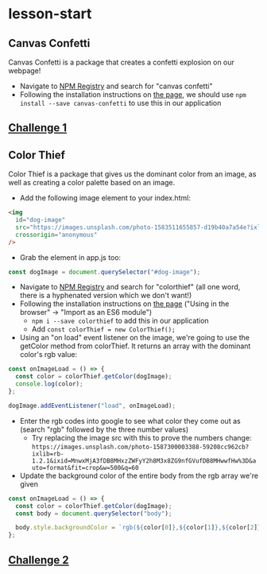 # lesson-start

## Canvas Confetti

Canvas Confetti is a package that creates a confetti explosion on our webpage!

- Navigate to [NPM Registry](https://www.npmjs.com/) and search for "canvas confetti"
- Following the installation instructions on [the page](https://www.npmjs.com/package/canvas-confetti), we should use `npm install --save canvas-confetti` to use this in our application

## [Challenge 1](./Challenge01/challenge.md)

## Color Thief

Color Thief is a package that gives us the dominant color from an image, as well as creating a color palette based on an image.

- Add the following image element to your index.html:

```html
<img
  id="dog-image"
  src="https://images.unsplash.com/photo-1583511655857-d19b40a7a54e?ixlib=rb-1.2.1&ixid=MnwxMjA3fDB8MHxzZWFyY2h8Nnx8ZG9nfGVufDB8MHwwfHw%3D&auto=format&fit=crop&w=500&q=60"
  crossorigin="anonymous"
/>
```

- Grab the element in app.js too:

```js
const dogImage = document.querySelector("#dog-image");
```

- Navigate to [NPM Registry](https://www.npmjs.com/) and search for "colorthief" (all one word, there is a hyphenated version which we don't want!)
- Following the installation instructions on [the page](https://lokeshdhakar.com/projects/color-thief/#getting-started) ("Using in the browser" -> "Import as an ES6 module")
  - `npm i --save colorthief` to add this in our application
  - Add `const colorThief = new ColorThief();`
- Using an "on load" event listener on the image, we're going to use the getColor method from colorThief. It returns an array with the dominant color's rgb value:

```js
const onImageLoad = () => {
  const color = colorThief.getColor(dogImage);
  console.log(color);
};

dogImage.addEventListener("load", onImageLoad);
```

- Enter the rgb codes into google to see what color they come out as (search "rgb" followed by the three number values)
  - Try replacing the image src with this to prove the numbers change: `https://images.unsplash.com/photo-1587300003388-59208cc962cb?ixlib=rb-1.2.1&ixid=MnwxMjA3fDB8MHxzZWFyY2h8M3x8ZG9nfGVufDB8MHwwfHw%3D&auto=format&fit=crop&w=500&q=60`
- Update the background color of the entire body from the rgb array we're given

```js
const onImageLoad = () => {
  const color = colorThief.getColor(dogImage);
  const body = document.querySelector("body");

  body.style.backgroundColor = `rgb(${color[0]},${color[1]},${color[2]})`;
};
```

## [Challenge 2](./challenge02/challenge.md)

